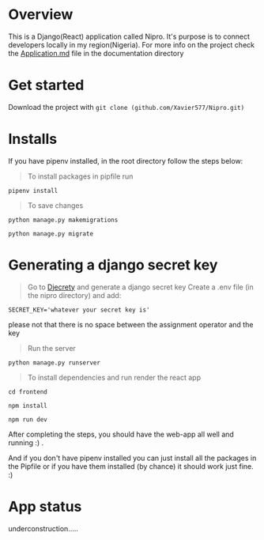 # Overview

This is a Django(React) application called Nipro. It's purpose is to connect developers
locally in my region(Nigeria). For more info on the project check the [Application.md](https://github.com/Xavier577/Nipro/blob/prod/documentation/Application.md) file in the documentation
directory

# Get started

Download the project with `git clone (github.com/Xavier577/Nipro.git)`

# Installs

If you have pipenv installed, in the root directory follow the steps below:

> To install packages in pipfile run

```
pipenv install
```

> To save changes

```
python manage.py makemigrations

python manage.py migrate
```

# Generating a django secret key

> Go to [Djecrety](https://djecrety.ir/) and generate a django secret key
> Create a .env file (in the nipro directory) and add:

```
SECRET_KEY='whatever your secret key is'

```

please not that there is no space between the assignment operator and the key

> Run the server

```
python manage.py runserver

```

> To install dependencies and run render the react app

```
cd frontend

npm install

npm run dev

```

After completing the steps, you should have the web-app all well and running :) .

And if you don't have pipenv installed you can just install all the packages in the Pipfile
or if you have them installed (by chance) it should work just fine. :)

# App status

underconstruction.....
